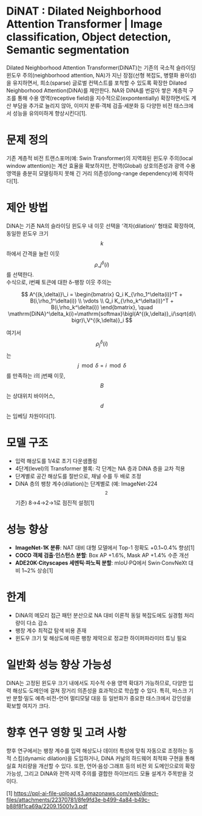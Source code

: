 # DiNAT : Dilated Neighborhood Attention Transformer | Image classification, Object detection, Semantic segmentation
Dilated Neighborhood Attention Transformer(DiNAT)는 기존의 국소적 슬라이딩 윈도우 주의(neighborhood attention, NA)가 지닌 장점(선형 복잡도, 병렬화 용이성)을 유지하면서, 희소(sparse) 글로벌 컨텍스트를 포착할 수 있도록 확장한 Dilated Neighborhood Attention(DiNA)를 제안한다. NA와 DiNA를 번갈아 쌓은 계층적 구조를 통해 수용 영역(receptive field)을 지수적으로(expontentially) 확장하면서도 계산 부담을 추가로 늘리지 않아, 이미지 분류·객체 검출·세분화 등 다양한 비전 태스크에서 성능을 유의미하게 향상시킨다[1].  

# 문제 정의  
기존 계층적 비전 트랜스포머(예: Swin Transformer)의 지역화된 윈도우 주의(local window attention)는 계산 효율을 확보하지만, 전역(Global) 상호의존성과 광역 수용 영역을 충분히 모델링하지 못해 긴 거리 의존성(long-range dependency)에 취약하다[1].  

# 제안 방법  
DiNA는 기존 NA의 슬라이딩 윈도우 내 이웃 선택을 ‘격자(dilation)’ 형태로 확장하여, 동일한 윈도우 크기 $$k$$하에서 간격을 늘린 이웃 $$\rho\_j^\delta(i)$$ 를 선택한다.  
수식으로, i번째 토큰에 대한 δ-팽창 이웃 주의는  

$$
A^{(k,\delta)}\_i = 
\begin{bmatrix}
Q_i K_{\rho_1^\delta(i)}^T + B(i,\rho_1^\delta(i)) \\
\vdots \\
Q_i K_{\rho_k^\delta(i)}^T + B(i,\rho_k^\delta(i))
\end{bmatrix}, 
\quad
\mathrm{DiNA}^\delta_k(i)=\mathrm{softmax}\bigl(A^{(k,\delta)}_i/\sqrt{d}\bigr)\,V^{(k,\delta)}_i
$$  

여기서 $$\rho_j^\delta(i)$$는 $$j\mod \delta = i\mod \delta$$를 만족하는 i의 j번째 이웃, $$B$$는 상대위치 바이어스, $$d$$는 임베딩 차원이다[1].  

# 모델 구조  
- 입력 해상도를 1/4로 초기 다운샘플링  
- 4단계(level)의 Transformer 블록: 각 단계는 NA 층과 DiNA 층을 교차 적용  
- 단계별로 공간 해상도를 절반으로, 채널 수를 두 배로 조정  
- DiNA 층의 팽창 계수(dilation)는 단계별로 (예: ImageNet-224 $$^2$$ 기준) 8→4→2→1로 점진적 설정[1]  

# 성능 향상  
- **ImageNet-1K 분류**: NAT 대비 대형 모델에서 Top-1 정확도 +0.1~0.4% 향상[1]  
- **COCO 객체 검출·인스턴스 분할**: Box AP +1.6%, Mask AP +1.4% 수준 개선  
- **ADE20K·Cityscapes 세멘틱·파노픽 분할**: mIoU·PQ에서 Swin·ConvNeXt 대비 1~2% 상승[1]  

# 한계  
- DiNA의 메모리 접근 패턴 분산으로 NA 대비 이론적 동일 복잡도에도 실경험 처리량이 다소 감소  
- 팽창 계수 최적값 탐색 비용 존재  
- 윈도우 크기 및 해상도에 따른 팽창 제약으로 정교한 하이퍼파라미터 튜닝 필요  

# 일반화 성능 향상 가능성  
DiNA는 고정된 윈도우 크기 내에서도 지수적 수용 영역 확대가 가능하므로, 다양한 입력 해상도·도메인에 걸쳐 장거리 의존성을 효과적으로 학습할 수 있다. 특히, 마스크 기반 분할·밀도 예측·비전-언어 멀티모달 대응 등 일반화가 중요한 태스크에서 강인성을 확보할 여지가 크다.  

# 향후 연구 영향 및 고려 사항  
향후 연구에서는 팽창 계수를 입력 해상도나 데이터 특성에 맞춰 자동으로 조정하는 동적 스킴(dynamic dilation)을 도입하거나, DiNA 커널의 하드웨어 최적화 구현을 통해 실효 처리량을 개선할 수 있다. 또한, 언어·음성·그래프 등의 비전 외 도메인으로의 확장 가능성, 그리고 DiNA와 전역·지역 주의를 결합한 하이브리드 모듈 설계가 주목받을 것이다.

[1] https://ppl-ai-file-upload.s3.amazonaws.com/web/direct-files/attachments/22370781/8fe9fd3e-b499-4a84-b49c-b88f8f1ca69a/2209.15001v3.pdf
